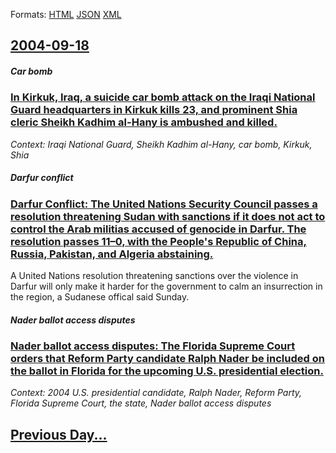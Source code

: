 
Formats: [HTML](2004/09/18/index.html)  [JSON](2004/09/18/index.json)  [XML](2004/09/18/index.xml)  

## [2004-09-18](/news/2004/09/18/index.md)

##### Car bomb
### [ In Kirkuk, Iraq, a suicide car bomb attack on the Iraqi National Guard headquarters in Kirkuk kills 23, and prominent Shia cleric Sheikh Kadhim al-Hany is ambushed and killed. ](/news/2004/09/18/in-kirkuk-iraq-a-suicide-car-bomb-attack-on-the-iraqi-national-guard-headquarters-in-kirkuk-kills-23-and-prominent-shia-cleric-sheikh-ka.md)
_Context: Iraqi National Guard, Sheikh Kadhim al-Hany, car bomb, Kirkuk, Shia_

##### Darfur conflict
### [ Darfur Conflict: The United Nations Security Council passes a resolution threatening Sudan with sanctions if it does not act to control the Arab militias accused of genocide in Darfur. The resolution passes 11&ndash;0, with the People's Republic of China, Russia, Pakistan, and Algeria abstaining. ](/news/2004/09/18/darfur-conflict-the-united-nations-security-council-passes-a-resolution-threatening-sudan-with-sanctions-if-it-does-not-act-to-control-the.md)
A United Nations resolution threatening sanctions over the violence in Darfur will only make it harder for the government to calm an insurrection in the region, a Sudanese offical said Sunday.

##### Nader ballot access disputes
### [ Nader ballot access disputes: The Florida Supreme Court orders that Reform Party candidate Ralph Nader be included on the ballot in Florida for the upcoming U.S. presidential election. ](/news/2004/09/18/nader-ballot-access-disputes-the-florida-supreme-court-orders-that-reform-party-candidate-ralph-nader-be-included-on-the-ballot-in-florida.md)
_Context: 2004 U.S. presidential candidate, Ralph Nader, Reform Party, Florida Supreme Court, the state, Nader ballot access disputes_

## [Previous Day...](/news/2004/09/17/index.md)


